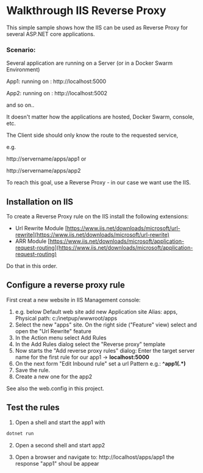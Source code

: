 # Walkthrough IIS Reverse Proxy

This simple sample shows how the IIS can be used as Reverse Proxy for several ASP.NET core applications.

### Scenario:
Several application are running on a Server (or in a Docker Swarm Environment)

App1: running on : http://localhost:5000 

App2: running on : http://localhost:5002 

and so on..

It doesn't matter how the applications are hosted, Docker Swarm, console, etc.

The Client side should only know the route to the requested service,

e.g.

http://servername/apps/app1
or 

http://servername/apps/app2

To reach this goal, use a Reverse Proxy - in our case we want use the IIS.

## Installation on IIS
To create a Reverse Proxy rule on the IIS install the following extensions:

- Url Rewrite Module [https://www.iis.net/downloads/microsoft/url-rewrite](https://www.iis.net/downloads/microsoft/url-rewrite)
- ARR Module [https://www.iis.net/downloads/microsoft/application-request-routing](https://www.iis.net/downloads/microsoft/application-request-routing)

Do that in this order.

## Configure a reverse proxy rule

First creat a new website in IIS Management console:
1. e.g. below Default web site add new Application site 
Alias: apps, Physical path: c:/inetpup/wwwroot/apps
2. Select the new "apps" site. On the right side ("Feature" view) select and open the "Url Rewrite" feature
3. In the Action menu select Add Rules
4. In the Add Rules dialog select the "Reverse proxy" template
5. Now starts the "Add reverse proxy rules" dialog: Enter the target server name for the first rule for our app1 -> **localhost:5000**
6. On the next form "Edit Inbound rule" set a url Pattern e.g.: **^app1(.*)**
7. Save the rule.
8. Create a new one for the app2

See also the web.config in this project.

## Test the rules
1. Open a shell and start the app1 with
```c#
dotnet run
```

2. Open a second shell and start app2

3. Open a browser and navigate to: http://localhost/apps/app1
the response "app1" shoul be appear

